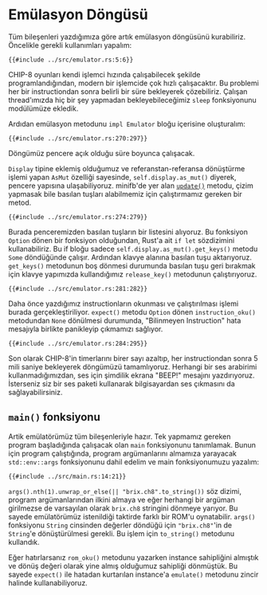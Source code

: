 # Emülasyon Döngüsü

Tüm bileşenleri yazdığımıza göre artık emülasyon döngüsünü kurabiliriz.
Öncelikle gerekli kullanımları yapalım:

```rust,no_run,noplaypen
{{#include ../src/emulator.rs:5:6}}
```

CHIP-8 oyunları kendi işlemci hızında çalışabilecek şekilde
programlandığından, modern bir işlemcide çok hızlı çalışacaktır. Bu
problemi her bir instructiondan sonra belirli bir süre bekleyerek
çözebiliriz. Çalışan thread'ımızda hiç bir şey yapmadan bekleyebileceğimiz
`sleep` fonksiyonunu modülümüze ekledik.

Ardıdan emülasyon metodunu `impl Emulator` bloğu içerisine oluşturalım:

```rust,no_run,noplaypen
{{#include ../src/emulator.rs:270:297}}
```

Döngümüz pencere açık olduğu süre boyunca çalışacak.

`Display` tipine eklemiş olduğumuz ve referanstan-referansa dönüştürme
işlemi yapan `AsMut` özelliği sayesinde, `self.display.as_mut()` diyerek,
pencere yapısına ulaşabiliyoruz. minifb'de yer alan
[`update()`](https://docs.rs/minifb/0.13.0/minifb/struct.Window.html#method.update)
metodu, çizim yapmasak bile basılan tuşları alabilmemiz için çalıştırmamız
gereken bir metod.

```rust,no_run,noplaypen
{{#include ../src/emulator.rs:274:279}}
```

Burada penceremizden basılan tuşların bir listesini alıyoruz. Bu fonksiyon
`Option` dönen bir fonksiyon olduğundan, Rust'a ait `if let` sözdizimini
kullanabiliriz. Bu if bloğu sadece `self.display.as_mut().get_keys()`
metodu `Some` döndüğünde çalışır. Ardından klavye alanına basılan tuşu
aktarıyoruz. `get_keys()` metodunun boş dönmesi durumunda basılan tuşu
geri bırakmak için klavye yapımızda kullandığımız `release_key()` metodunun
çalıştırıyoruz.

```rust,no_run,noplaypen
{{#include ../src/emulator.rs:281:282}}
```

Daha önce yazdığımız instructionların okunması ve çalıştırılması işlemi
burada gerçekleştiriliyor. `expect()` metodu `Option` dönen
`instruction_oku()` metodundan `None` dönülmesi durumunda, "Bilinmeyen
Instruction" hata mesajıyla birlikte panikleyip çıkmamızı sağlıyor.

```rust,no_run,noplaypen
{{#include ../src/emulator.rs:284:295}}
```

Son olarak CHIP-8'in timerlarını birer sayı azaltıp, her instructiondan
sonra 5 mili saniye bekleyerek döngümüzü tamamlıyoruz. Herhangi bir ses
arabirimi kullanmadığımızdan, ses için şimdilik ekrana "BEEP!" mesajını
yazdırıyoruz. İsterseniz siz bir ses paketi kullanarak bilgisayardan ses
çıkmasını da sağlayabilirsiniz.

## `main()` fonksiyonu

Artik emülatörümüz tüm bileşenleriyle hazır. Tek yapmamız gereken program
başladığında çalışacak olan `main` fonksiyonunu tanımlamak. Bunun için
program çalıştığında, program argümanlarını almamıza yarayacak
`std::env::args` fonksiyonunu dahil edelim ve main fonksiyonumuzu yazalım:

```rust,no_run,noplaypen
{{#include ../src/main.rs:14:21}}
```

`args().nth(1).unwrap_or_else(|| "brix.ch8".to_string())` söz dizimi,
program argümanlarından ilkini almaya ve eğer herhangi bir argüman
girilmezse de varsayılan olarak `brix.ch8` stringini dönmeye yarıyor. Bu
sayede emülatörümüz istenildiği taktirde farklı bir ROM'u oynatabilir.
`args()` fonksiyonu `String` cinsinden değerler döndüğü için
`"brix.ch8"`'in de `String`'e dönüştürülmesi gerekli. Bu işlem için
`to_string()` metodunu kullandık.

Eğer hatırlarsanız `rom_oku()` metodunu yazarken instance sahipliğini
almıştık ve dönüş değeri olarak yine almış olduğumuz sahipliği dönmüştük.
Bu sayede `expect()` ile hatadan kurtarılan instance'a `emulate()` metodunu
zincir halinde kullanabiliyoruz.
